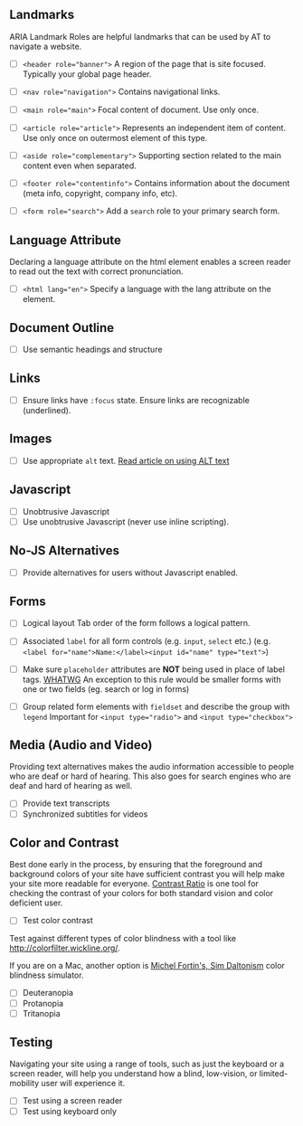 ## Landmarks
ARIA Landmark Roles are helpful landmarks that can be used by AT to navigate a website.

- [ ] `<header role="banner">` 
A region of the page that is site focused. Typically your global page header.

- [ ] `<nav role="navigation">` 
Contains navigational links.

- [ ] `<main role="main">` 
Focal content of document. Use only once.

- [ ] `<article role="article">` 
Represents an independent item of content. Use only once on outermost element of this type.

- [ ] `<aside role="complementary">` 
Supporting section related to the main content even when separated.

- [ ] `<footer role="contentinfo">` 
Contains information about the document (meta info, copyright, company info, etc).

- [ ] `<form role="search">` 
Add a `search` role to your primary search form.

## Language Attribute
Declaring a language attribute on the html element enables a screen reader to read out the text with correct pronunciation.

- [ ] `<html lang="en">` 
Specify a language with the lang attribute on the <html> element.

## Document Outline
- [ ] Use semantic headings and structure 

## Links
- [ ] Ensure links have `:focus` state. 
Ensure links are recognizable (underlined). 

## Images
- [ ] Use appropriate `alt` text. [Read article on using ALT text](http://a11yproject.com/posts/alt-text/) 

## Javascript
- [ ] Unobtrusive Javascript 
- [ ] Use unobtrusive Javascript (never use inline scripting).

## No-JS Alternatives 
- [ ] Provide alternatives for users without Javascript enabled.

## Forms
- [ ] Logical layout 
Tab order of the form follows a logical pattern.

- [ ] Associated `label` for all form controls (e.g. `input`, `select` etc.) 
(e.g. `<label for="name">Name:</label><input id="name" type="text">`)

- [ ] Make sure `placeholder` attributes are **NOT** being used in place of label tags. [WHATWG](http://www.whatwg.org/specs/web-apps/current-work/multipage/forms.html#attr-input-placeholder) 
An exception to this rule would be smaller forms with one or two fields (eg. search or log in forms)

- [ ] Group related form elements with `fieldset` and describe the group with `legend` 
Important for `<input type="radio">` and `<input type="checkbox">`

## Media (Audio and Video)
Providing text alternatives makes the audio information accessible to people who are deaf or hard of hearing. This also goes for search engines who are deaf and hard of hearing as well.

- [ ] Provide text transcripts 
- [ ] Synchronized subtitles for videos 

## Color and Contrast
Best done early in the process, by ensuring that the foreground and background colors of your site have sufficient contrast you will help make your site more readable for everyone. [Contrast Ratio](http://leaverou.github.com/contrast-ratio/) is one tool for checking the contrast of your colors for both standard vision and color deficient user.

- [ ] Test color contrast 

Test against different types of color blindness with a tool like http://colorfilter.wickline.org/.

If you are on a Mac, another option is [Michel Fortin's, Sim Daltonism](http://michelf.ca/projects/sim-daltonism/) color blindness simulator.

- [ ] Deuteranopia 
- [ ] Protanopia 
- [ ] Tritanopia 

## Testing
Navigating your site using a range of tools, such as just the keyboard or a screen reader, will help you understand how a blind, low-vision, or limited-mobility user will experience it.

- [ ] Test using a screen reader 
- [ ] Test using keyboard only
